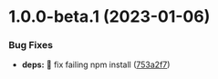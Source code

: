 # 1.0.0-beta.1 (2023-01-06)


### Bug Fixes

* **deps:** :bug: fix failing npm install ([753a2f7](https://github.com/mcoypaco/planning-poker/commit/753a2f70e6fb6db3e87a4fe99912e22edcc7c58a))
